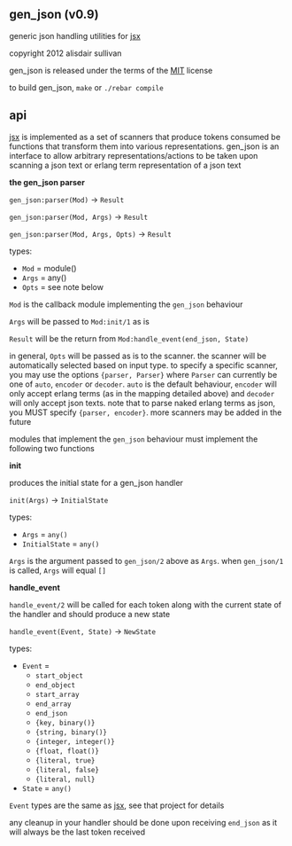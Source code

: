 ## gen_json (v0.9) ##

generic json handling utilities for [jsx][jsx]

copyright 2012 alisdair sullivan

gen_json is released under the terms of the [MIT][MIT] license

to build gen_json, `make` or `./rebar compile`


## api ##

[jsx][jsx] is implemented as a set of scanners that produce tokens consumed be functions that transform them into various representations. gen_json is an interface to allow arbitrary representations/actions to be taken upon scanning a json text or erlang term representation of a json text


**the gen_json parser**

`gen_json:parser(Mod)` -> `Result`

`gen_json:parser(Mod, Args)` -> `Result`

`gen_json:parser(Mod, Args, Opts)` -> `Result`

types:

* `Mod` = module()
* `Args` = any()
* `Opts` = see note below

`Mod` is the callback module implementing the `gen_json` behaviour

`Args` will be passed to `Mod:init/1` as is

`Result` will be the return from `Mod:handle_event(end_json, State)`

in general, `Opts` will be passed as is to the scanner. the scanner will be automatically selected based on input type. to specify a specific scanner, you may use the options `{parser, Parser}` where `Parser` can currently be one of `auto`, `encoder` or `decoder`. `auto` is the default behaviour, `encoder` will only accept erlang terms (as in the mapping detailed above) and `decoder` will only accept json texts. note that to parse naked erlang terms as json, you MUST specify `{parser, encoder}`. more scanners may be added in the future


modules that implement the `gen_json` behaviour must implement the following two functions


**init**

produces the initial state for a gen_json handler

`init(Args)` -> `InitialState`

types:

* `Args` = `any()`
* `InitialState` = `any()`

`Args` is the argument passed to `gen_json/2` above as `Args`. when `gen_json/1` is called, `Args` will equal `[]` 


**handle_event**

`handle_event/2` will be called for each token along with the current state of the handler and should produce a new state

`handle_event(Event, State)` -> `NewState`

types:

* `Event` =
    - `start_object`
    - `end_object`
    - `start_array`
    - `end_array`
    - `end_json`
    - `{key, binary()}`
    - `{string, binary()}`
    - `{integer, integer()}`
    - `{float, float()}`
    - `{literal, true}`
    - `{literal, false}`
    - `{literal, null}` 
* `State` = `any()`

`Event` types are the same as [jsx][jsx], see that project for details

any cleanup in your handler should be done upon receiving `end_json` as it will always be the last token received


[jsx]: http://github.com/talentdeficit/jsx
[MIT]: http://www.opensource.org/licenses/mit-license.html
